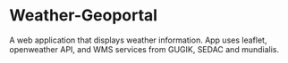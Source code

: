 # Weather-Geoportal
A web application that displays weather information.
App uses leaflet, openweather API, and WMS services from GUGIK, SEDAC and mundialis.
